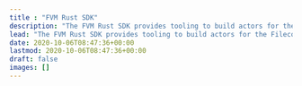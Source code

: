 ```yaml
---
title : "FVM Rust SDK"
description: "The FVM Rust SDK provides tooling to build actors for the Filecoin Virtual Machine in Rust. It exposes useful structures and functions needed by developers while also serving procedural macros to generate glue code for state management and actor's interface definition."
lead: "The FVM Rust SDK provides tooling to build actors for the Filecoin Virtual Machine in Rust. It exposes useful structures and functions needed by developers while also serving procedural macros to generate glue code for state management and actor's interface definition."
date: 2020-10-06T08:47:36+00:00
lastmod: 2020-10-06T08:47:36+00:00
draft: false
images: []
---
```

